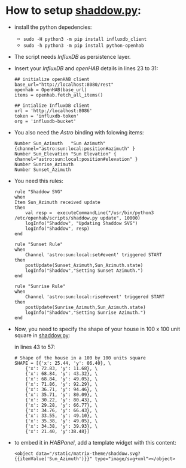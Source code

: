 # How to setup __[shaddow.py](shaddow.py)__:

* install the python depedencies:
  * ``sudo -H python3 -m pip install influxdb_client``
  * ``sudo -h python3 -m pip install python-openhab``
* The script needs _InfluxDB_ as persistence layer.
* Insert your _InfluxDB_ and _openHAB_ details in lines 23 to 31:
    ```
    ## initialize openHAB client
    base_url="http://localhost:8080/rest"
    openhab = OpenHAB(base_url)
    items = openhab.fetch_all_items()
    
    ## intialize InfluxDB client
    url = 'http://localhost:8086'
    token = 'influxdb-token'
    org = 'influxdb-bucket'
    ```
* You also need the _Astro_ binding with folowing items:
    ```
    Number Sun_Azimuth   "Sun Azimuth"   {channel="astro:sun:local:position#azimuth" }
    Number Sun_Elevation "Sun Elevation" { channel="astro:sun:local:position#elevation" }
    Number Sunrise_Azimuth
    Number Sunset_Azimuth
    ```
* You need this rules:
    ```
    rule "Shaddow SVG"
    when
    Item Sun_Azimuth received update
    then
        val resp =  executeCommandLine("/usr/bin/python3 /etc/openhab/scripts/shaddow.py update", 10000)
        logInfo("Shaddow", "Updating Shaddow SVG")          
        logInfo("Shaddow", resp)          
    end

    rule "Sunset Rule"
    when
        Channel 'astro:sun:local:set#event' triggered START 
    then
        postUpdate(Sunset_Azimuth,Sun_Azimuth.state)    
        logInfo("Shaddow","Setting Sunset Azimuth.")
    end

    rule "Sunrise Rule"
    when
        Channel 'astro:sun:local:rise#event' triggered START 
    then
        postUpdate(Sunrise_Azimuth,Sun_Azimuth.state)    
        logInfo("Shaddow","Setting Sunrise Azimuth.")
    end
    ```
* Now, you need to specify the shape of your house in 100 x 100 unit square in [shaddow.py](../openhab/shaddow.py):
   
   in lines 43 to 57:
    ```
    # Shape of the house in a 100 by 100 units square
    SHAPE = [{'x': 25.44, 'y': 06.40}, \
        {'x': 72.83, 'y': 11.68}, \
        {'x': 68.84, 'y': 43.32}, \
        {'x': 68.84, 'y': 49.05}, \
        {'x': 71.86, 'y': 92.29}, \
        {'x': 36.71, 'y': 94.46}, \
        {'x': 35.71, 'y': 80.09}, \
        {'x': 30.22, 'y': 80.43}, \
        {'x': 29.28, 'y': 66.77}, \
        {'x': 34.76, 'y': 66.43}, \
        {'x': 33.55, 'y': 49.10}, \
        {'x': 35.38, 'y': 49.05}, \
        {'x': 34.38, 'y': 39.93}, \
        {'x': 21.40, 'y':38.48}]
    ```
* to embed it in _HABPanel_, add a template widget with this content:
  ```
  <object data="/static/matrix-theme/shaddow.svg?{{itemValue('Sun_Azimuth')}}" type="image/svg+xml"></object>
  ```